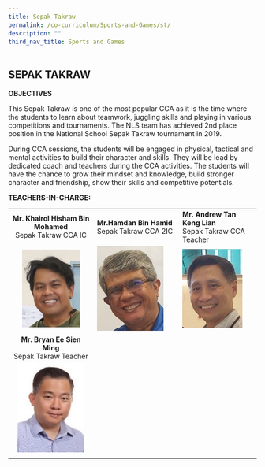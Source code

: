 ```yaml
---
title: Sepak Takraw
permalink: /co-curriculum/Sports-and-Games/st/
description: ""
third_nav_title: Sports and Games
---
```

## SEPAK TAKRAW

**OBJECTIVES**

This Sepak Takraw is one of the most popular CCA as it is the time where the students to learn about teamwork, juggling skills and playing in various competitions and tournaments. The NLS team has achieved 2nd place position in the National School Sepak Takraw tournament in 2019.

During CCA sessions, the students will be engaged in physical, tactical and mental activities to build their character and skills. They will be lead by dedicated coach and teachers during the CCA activities. The students will have the chance to grow their mindset and knowledge, build stronger character and friendship, show their skills and competitive potentials.

**TEACHERS-IN-CHARGE:**

|   |   |   |
|:-:|---|---|
| **Mr. Khairol Hisham Bin Mohamed**  <br>Sepak Takraw CCA IC  | **Mr.Hamdan Bin Hamid**  <br>Sepak Takraw CCA 2IC  | **Mr. Andrew Tan Keng Lian**  <br>Sepak Takraw CCA Teacher  |
| <img src="/images/st1.jpg" style="width:73%">  | <img src="/images/st2.jpg" style="width:85%">  | <img src="/images/st3.jpg" style="width:85%">  |
| **Mr. Bryan Ee Sien Ming**  <br>Sepak Takraw Teacher  |   |   |
| <img src="/images/st4.jpg" style="width:85%">  |   |   |
|   |   |   |

